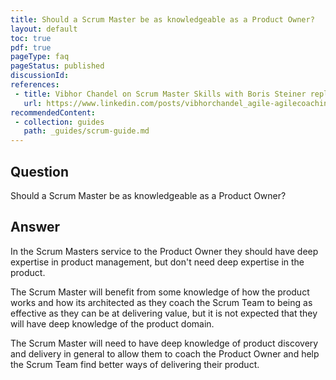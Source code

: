 ```yaml
---
title: Should a Scrum Master be as knowledgeable as a Product Owner?
layout: default
toc: true
pdf: true
pageType: faq
pageStatus: published
discussionId: 
references:
 - title: Vibhor Chandel on Scrum Master Skills with Boris Steiner reply | LinkedIn
   url: https://www.linkedin.com/posts/vibhorchandel_agile-agilecoaching-scrum-activity-7056635473774985216-Q1MI/?utm_source=share&utm_medium=member_android
recommendedContent:
 - collection: guides
   path: _guides/scrum-guide.md
---
```


## Question

Should a Scrum Master be as knowledgeable as a Product Owner?

## Answer

In the Scrum Masters service to the Product Owner they should have deep expertise in product management, but don't need deep expertise in the product.

The Scrum Master will benefit from some knowledge of how the product works and how its architected as they coach the Scrum Team to being as effective as they can be at delivering value, but it is not expected that they will have deep knowledge of the product domain.

The Scrum Master will need to have deep knowledge of product discovery and delivery in general to allow them to coach the Product Owner and help the Scrum Team find better ways of delivering their product.
